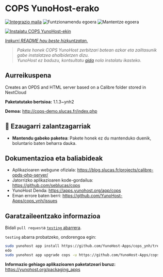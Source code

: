 <!--
Ohart ongi: README hau automatikoki sortu da <https://github.com/YunoHost/apps/tree/master/tools/readme_generator>ri esker
EZ editatu eskuz.
-->

# COPS YunoHost-erako

[![Integrazio maila](https://dash.yunohost.org/integration/cops.svg)](https://dash.yunohost.org/appci/app/cops) ![Funtzionamendu egoera](https://ci-apps.yunohost.org/ci/badges/cops.status.svg) ![Mantentze egoera](https://ci-apps.yunohost.org/ci/badges/cops.maintain.svg)

[![Instalatu COPS YunoHost-ekin](https://install-app.yunohost.org/install-with-yunohost.svg)](https://install-app.yunohost.org/?app=cops)

*[Irakurri README hau beste hizkuntzatan.](./ALL_README.md)*

> *Pakete honek COPS YunoHost zerbitzari batean azkar eta zailtasunik gabe instalatzea ahalbidetzen dizu.*  
> *YunoHost ez baduzu, kontsultatu [gida](https://yunohost.org/install) nola instalatu ikasteko.*

## Aurreikuspena

Creates an OPDS and HTML server based on a Calibre folder stored in NextCloud


**Paketatutako bertsioa:** 1.1.3~ynh2

**Demoa:** <http://cops-demo.slucas.fr/index.php>
## :red_circle: Ezaugarri zalantzagarriak

- **Mantendu gabeko paketea**: Pakete honek ez du mantenduko duenik, boluntario baten beharra dauka.

## Dokumentazioa eta baliabideak

- Aplikazioaren webgune ofiziala: <https://blog.slucas.fr/projects/calibre-opds-php-server/>
- Jatorrizko aplikazioaren kode-gordailua: <https://github.com/seblucas/cops>
- YunoHost Denda: <https://apps.yunohost.org/app/cops>
- Eman errore baten berri: <https://github.com/YunoHost-Apps/cops_ynh/issues>

## Garatzaileentzako informazioa

Bidali `pull request`a [`testing` abarrera](https://github.com/YunoHost-Apps/cops_ynh/tree/testing).

`testing` abarra probatzeko, ondorengoa egin:

```bash
sudo yunohost app install https://github.com/YunoHost-Apps/cops_ynh/tree/testing --debug
edo
sudo yunohost app upgrade cops -u https://github.com/YunoHost-Apps/cops_ynh/tree/testing --debug
```

**Informazio gehiago aplikazioaren paketatzeari buruz:** <https://yunohost.org/packaging_apps>
